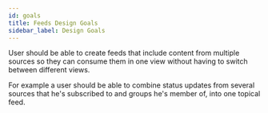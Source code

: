```yaml
---
id: goals
title: Feeds Design Goals
sidebar_label: Design Goals
---
```


User should be able to create feeds that include content from multiple sources so they can consume them in one view without having to switch between different views.

For example a user should be able to combine status updates from several sources that he's subscribed to and groups he's member of, into one topical feed.
